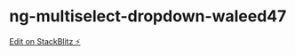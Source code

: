 # ng-multiselect-dropdown-waleed47

[Edit on StackBlitz ⚡️](https://stackblitz.com/edit/ng-multiselect-dropdown-kqdh8u)